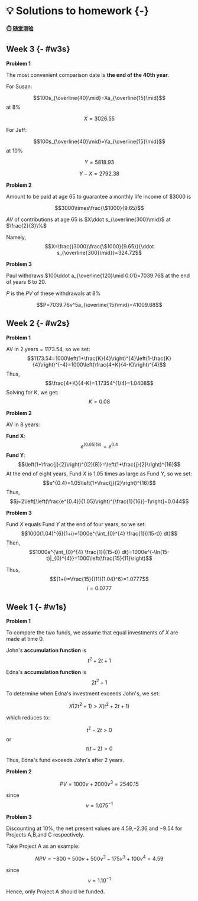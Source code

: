 # 💡 Solutions to homework {-}



**[⏱️ 随堂测验](#exe)**

## Week 3 {- #w3s}

**Problem 1**

The most convenient comparison date is **the end of the 40th year**.

For Susan:

$$100s_{\overline{40}\mid}=Xa_{\overline{15}\mid}$$ at $8\%$

$$X=3026.55$$

For Jeff:

$$100s_{\overline{40}\mid}=Ya_{\overline{15}\mid}$$ at $10\%$

$$Y=5818.93$$

$$Y-X=2792.38$$

**Problem 2**

Amount to be paid at age $65$ to guarantee a monthly life income of $\$3000$ is

$$3000\times\frac{\$1000}{9.65}$$

$AV$ of contributions at age $65$ is $X\ddot s_{\overline{300}\mid}$ at $\frac{2}{3}\%$

Namely, $$X=\frac{(3000)\frac{\$1000}{9.65}}{\ddot s_{\overline{300}\mid}}=324.72$$

**Problem 3**

Paul withdraws $100\ddot a_{\overline{120}\mid 0.01}=7039.76$ at the end of years $6$ to $20$.

$P$ is the $PV$ of these withdrawals at $8\%$

$$P=7039.76v^5a_{\overline{15}\mid}=41009.68$$

## Week 2 {- #w2s}

**Problem 1**

AV in 2 years = 1173.54, so we set: 
$$1173.54=1000\left(1+\frac{K}{4}\right)^{4}\left(1-\frac{K}{4}\right)^{-4}=1000\left(\frac{4+K}{4-K}\right)^{4}$$
Thus,
$$\frac{4+K}{4-K}=1.17354^{1/4}=1.0408$$
Solving for K, we get:
$$K=0.08$$

**Problem 2**

AV in 8 years:

**Fund X**:$$e^{(0.05)(8)}=e^{0.4}$$
**Fund Y**:$$\left(1+\frac{j}{2}\right)^{(2)(8)}=\left(1+\frac{j}{2}\right)^{16}$$
At the end of eight years, Fund $X$ is 1.05 times as large as Fund $Y$, so we set:
$$e^{0.4}=1.05\left(1+\frac{j}{2}\right)^{16}$$
Thus,
$$j=2\left[\left(\frac{e^{0.4}}{1.05}\right)^{\frac{1}{16}}-1\right]=0.044$$

**Problem 3**

Fund $X$ equals Fund $Y$ at the end of four years, so we set:
$$1000(1.04)^{6}(1+i)=1000e^{\int_{0}^{4} \frac{1}{(15-t)} dt}$$
Then,
$$1000e^{\int_{0}^{4} \frac{1}{(15-t)} dt}=1000e^{-\ln(15-t)|_{0}^{4}}=1000\left(\frac{15}{11}\right)$$

Thus,
$$(1+i)=\frac{15}{(11)(1.04)^6}=1.0777$$
$$i=0.0777$$

## Week 1 {- #w1s}

**Problem 1** 

To compare the two funds, we assume that equal investments of $X$ are made at time 0.

John's **accumulation function** is $$t^2+2t+1$$

Edna's **accumulation function** is $$2t^{2}+1$$

To determine when Edna's investment exceeds John's, we set:

$$ X(2t^{2}+1)>X(t^{2}+2t+1)$$

which reduces to:

$$t^{2}-2t>0$$ or $$t(t-2)>0$$

Thus, Edna's fund exceeds John's after 2 years.


**Problem 2**

$$PV=1000v+2000v^{3}=2540.15 $$

since $$v=1.075^{-1}$$


**Problem 3**

Discounting at $10\%$, the net present values are $4.59$,$-2.36$ and $-9.54$ for Projects A,B,and C respectively.

Take Project A as an example:

$$NPV=-800+500v+500v^{2}-175v^{3}+100v^{4}=4.59$$ 

since $$v=1.10^{-1}$$

Hence, only Project A should be funded.





